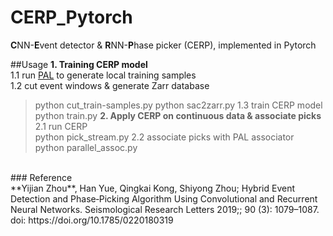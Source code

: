 # CERP_Pytorch
**C**NN-**E**vent detector & **R**NN-**P**hase picker (CERP), implemented in Pytorch 

##Usage
**1. Training CERP model** <br>
    1.1 run [PAL](https://github.com/YijianZhou/PAL) to generate local training samples <br>
    1.2 cut event windows & generate Zarr database <br>
>python cut_train-samples.py
>python sac2zarr.py
    1.3 train CERP model <br>
>python train.py
**2. Apply CERP on continuous data & associate picks** <br>
    2.1 run CERP <br>
>python pick_stream.py
    2.2 associate picks with PAL associator <br>
>python parallel_assoc.py
<br>
### Reference <br>
**Yijian Zhou**, Han Yue, Qingkai Kong, Shiyong Zhou; Hybrid Event Detection and Phase‐Picking Algorithm Using Convolutional and Recurrent Neural Networks. Seismological Research Letters 2019;; 90 (3): 1079–1087. doi: https://doi.org/10.1785/0220180319
